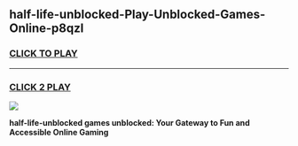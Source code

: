 
## half-life-unblocked-Play-Unblocked-Games-Online-p8qzl
<h3>
<a href="https://premium76.site?title=half-life-unblocked&ref=25A">CLICK TO PLAY</a></h3>
<hr>

<h3>
<a href="https://premium76.site?title=half-life-unblocked&ref=25A">CLICK 2 PLAY</a>
  
</h3>

<a href="https://premium76.site?title=half-life-unblocked&ref=25A"><img src="https://clearcache.store/games.png"></a>


**half-life-unblocked games unblocked: Your Gateway to Fun and Accessible Online Gaming**
